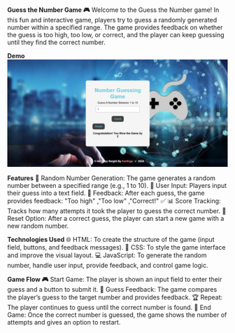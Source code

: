 **Guess the Number Game 🎮** 
Welcome to the Guess the Number game! In this fun and interactive game, players try to guess a randomly generated number within a specified range.
The game provides feedback on whether the guess is too high, too low, or correct, and the player can keep guessing until they find the correct number.

**Demo**
![image alt](https://github.com/Karthigaravinr/Guess-Number/blob/06deace3e100b48656aa6090fc189a9342565e66/Guess%20number.png)

**Features**
🎲 Random Number Generation: The game generates a random number between a specified range (e.g., 1 to 10). 
📝 User Input: Players input their guess into a text field.
🔄 Feedback: After each guess, the game provides feedback: "Too high" ,"Too low" ,"Correct!" ✅
📊 Score Tracking: Tracks how many attempts it took the player to guess the correct number.
🔁 Reset Option: After a correct guess, the player can start a new game with a new random number.

**Technologies Used**
🌐 HTML: To create the structure of the game (input field, buttons, and feedback messages). 
🎨 CSS: To style the game interface and improve the visual layout.
💻 JavaScript: To generate the random number, handle user input, provide feedback, and control game logic.

**Game Flow 🎮** 
Start Game: The player is shown an input field to enter their guess and a button to submit it.
🔄 Guess Feedback: The game compares the player’s guess to the target number and provides feedback. 
🏆 Repeat: The player continues to guess until the correct number is found. 
🔄 End Game: Once the correct number is guessed, the game shows the number of attempts and gives an option to restart.
